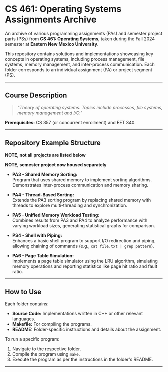 
# CS 461: Operating Systems Assignments Archive

An archive of various programming assignments (PAs) and semester project parts (PSs) from **CS 461: Operating Systems**, taken during the Fall 2024 semester at **Eastern New Mexico University**.  

This repository contains solutions and implementations showcasing key concepts in operating systems, including process management, file systems, memory management, and inter-process communication. Each folder corresponds to an individual assignment (PA) or project segment (PS).  

---

## Course Description  
> *"Theory of operating systems. Topics include processes, file systems, memory management and I/O."*  

**Prerequisites:** CS 357 (or concurrent enrollment) and EET 340.

---

## Repository Example Structure  

**NOTE, not all projects are listed below**

**NOTE, semester project now housed separately**

- **PA3 - Shared Memory Sorting:**  
  Program that uses shared memory to implement sorting algorithms. Demonstrates inter-process communication and memory sharing.

- **PA4 - Thread-Based Sorting:**  
  Extends the PA3 sorting program by replacing shared memory with threads to explore multi-threading and synchronization.

- **PA5 - Unified Memory Workload Testing:**  
  Combines results from PA3 and PA4 to analyze performance with varying workload sizes, generating statistical graphs for comparison.

- **PS4 - Shell with Piping:**  
  Enhances a basic shell program to support I/O redirection and piping, allowing chaining of commands (e.g., `cat file.txt | grep pattern`).

- **PA6 - Page Table Simulation:**  
  Implements a page table simulator using the LRU algorithm, simulating memory operations and reporting statistics like page hit ratio and fault ratio.

---

## How to Use  

Each folder contains:  

- **Source Code:** Implementations written in C++ or other relevant languages.  
- **Makefile:** For compiling the programs.  
- **README:** Folder-specific instructions and details about the assignment.  

To run a specific program:  

1. Navigate to the respective folder.  
2. Compile the program using `make`.  
3. Execute the program as per the instructions in the folder's README.  

---
